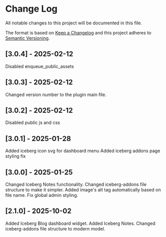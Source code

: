 # Change Log

All notable changes to this project will be documented in this file.

The format is based on [Keep a Changelog](http://keepachangelog.com/)
and this project adheres to [Semantic Versioning](http://semver.org/).


## [3.0.4] - 2025-02-12
Disabled enqueue_public_assets

## [3.0.3] - 2025-02-12
Changed version number to the plugin main file.

## [3.0.2] - 2025-02-12
Disabled public js and css

## [3.0.1] - 2025-01-28
Added iceberg icon svg for dashboard menu
Added iceberg addons page styling fix

## [3.0.0] - 2025-01-25
Changed Iceberg Notes functionality.
Changed iceberg-addons file structure to make it simpler.
Added image's alt tag automatically based on file name.
Fix global admin styling.


## [2.1.0] - 2025-10-02
Added Iceberg Blog dashboard widget.
Added Iceberg Notes.
Changed iceberg-addons file structure to modern model.